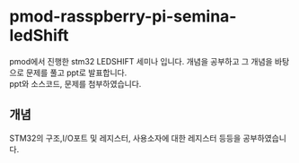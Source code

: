 # pmod-rasspberry-pi-semina-ledShift

pmod에서 진행한 stm32 LEDSHIFT 세미나 입니다. 개념을 공부하고 그 개념을 바탕으로 문제를 풀고 ppt로 발표합니다.  
ppt와 소스코드, 문제를 첨부하였습니다.


## 개념

STM32의 구조,I/O포트 및 레지스터, 사용소자에 대한 레지스터 등등을 공부하였습니다.




